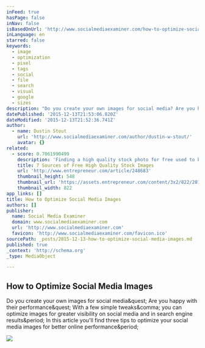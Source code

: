 ```yaml
---
inFeed: true
hasPage: false
inNav: false
isBasedOnUrl: 'http://www.socialmediaexaminer.com/how-to-optimize-social-media-images/'
inLanguage: en
starred: false
keywords:
  - image
  - optimization
  - pixel
  - tags
  - social
  - file
  - search
  - visual
  - google
  - sizes
description: "Do you create your own images for social media? Are you happy with their performance? With a few simple tweaks, you can optimize images for greater visibility on social media and in search engine results. In this article you'll find three tips to optimize your social media images for better online performance."
datePublished: '2015-12-13T21:53:06.820Z'
dateModified: '2015-12-13T21:52:36.741Z'
author:
  - name: Dustin Stout
    url: 'http://www.socialmediaexaminer.com/author/dustin-w-stout/'
    avatar: {}
related:
  - score: 0.7061990499
    description: 'Finding a high quality stock photo for free used to be quite the chore -- there were very few options available, and the inventory that was available was marginal quality at best. Oh, how the times have changed. Now, there are so many free stock image websites that it can be overwhelming, to a degree.'
    title: 7 Sources of Free High Quality Stock Images
    url: 'http://www.entrepreneur.com/article/248683'
    thumbnail_height: 548
    thumbnail_url: 'https://assets.entrepreneur.com/content/3x2/822/20150225224437-computer.jpeg'
    thumbnail_width: 822
app_links: []
title: How to Optimize Social Media Images
authors: []
publisher:
  name: Social Media Examiner
  domain: www.socialmediaexaminer.com
  url: 'http://www.socialmediaexaminer.com'
  favicon: 'http://www.socialmediaexaminer.com/favicon.ico'
sourcePath: _posts/2015-12-13-how-to-optimize-social-media-images.md
published: true
_context: 'http://schema.org'
_type: MediaObject

---
```

<article style=""><h1>How to Optimize Social Media Images</h1><p>Do you create your own images for social media&amp;quest; Are you happy with their performance&amp;quest; With a few simple tweaks&amp;comma; you can optimize images for greater visibility on social media and in search engine results&amp;period; In this article you'll find three tips to optimize your social media images for better online performance&amp;period;</p><img src="http://www.socialmediaexaminer.com/wp-content/uploads/2015/03/ds-optimize-social-media-images-560.png" /></article>